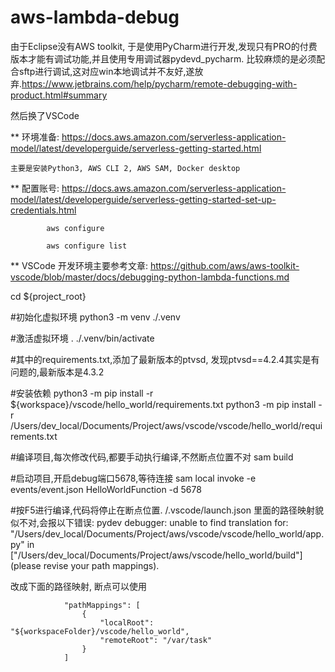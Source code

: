 # aws-lambda-debug

由于Eclipse没有AWS toolkit, 于是使用PyCharm进行开发,发现只有PRO的付费版本才能有调试功能,并且使用专用调试器pydevd_pycharm. 比较麻烦的是必须配合sftp进行调试,这对应win本地调试并不友好,遂放弃.https://www.jetbrains.com/help/pycharm/remote-debugging-with-product.html#summary

然后换了VSCode 

** 环境准备: https://docs.aws.amazon.com/serverless-application-model/latest/developerguide/serverless-getting-started.html

    主要是安装Python3, AWS CLI 2, AWS SAM, Docker desktop



** 配置账号: https://docs.aws.amazon.com/serverless-application-model/latest/developerguide/serverless-getting-started-set-up-credentials.html

            aws configure

            aws configure list



** VSCode 开发环境主要参考文章: https://github.com/aws/aws-toolkit-vscode/blob/master/docs/debugging-python-lambda-functions.md

cd ${project_root}

#初始化虚拟环境
python3 -m venv ./.venv

#激活虚拟环境
. ./.venv/bin/activate

#其中的requirements.txt,添加了最新版本的ptvsd, 发现ptvsd==4.2.4其实是有问题的,最新版本是4.3.2

#安装依赖
python3 -m pip install -r ${workspace}/vscode/hello_world/requirements.txt
python3 -m pip install -r /Users/dev_local/Documents/Project/aws/vscode/vscode/hello_world/requirements.txt

#编译项目,每次修改代码,都要手动执行编译,不然断点位置不对
sam build

#启动项目,开启debug端口5678,等待连接
sam local invoke -e events/event.json HelloWorldFunction -d 5678

#按F5进行编译,代码将停止在断点位置.
<sam app root>/.vscode/launch.json 里面的路径映射貌似不对,会报以下错误:
        pydev debugger: unable to find translation for: "/Users/dev_local/Documents/Project/aws/vscode/vscode/hello_world/app.py" in ["/Users/dev_local/Documents/Project/aws/vscode/hello_world/build"] (please revise your path mappings).

改成下面的路径映射, 断点可以使用

```
            "pathMappings": [
                {
                    "localRoot": "${workspaceFolder}/vscode/hello_world",
                    "remoteRoot": "/var/task"
                }
            ]
```
